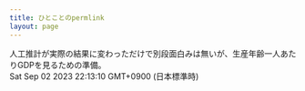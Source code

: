 ```yaml
---
title: ひとことのpermlink
layout: page
---
```

<div class="box" dt="1693660390473">
  人工推計が実際の結果に変わっただけで別段面白みは無いが、生産年齢一人あたりGDPを見るための準備。
  <div class="content is-small">Sat Sep 02 2023 22:13:10 GMT+0900 (日本標準時)</div>
</div>